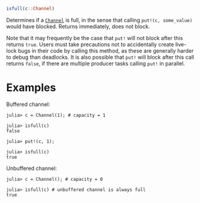 ```julia
isfull(c::Channel)
```

Determines if a [`Channel`](@ref) is full, in the sense that calling `put!(c, some_value)` would have blocked. Returns immediately, does not block.

Note that it may frequently be the case that `put!` will not block after this returns `true`. Users must take precautions not to accidentally create live-lock bugs in their code by calling this method, as these are generally harder to debug than deadlocks. It is also possible that `put!` will block after this call returns `false`, if there are multiple producer tasks calling `put!` in parallel.

# Examples

Buffered channel:

```jldoctest
julia> c = Channel(1); # capacity = 1

julia> isfull(c)
false

julia> put!(c, 1);

julia> isfull(c)
true
```

Unbuffered channel:

```jldoctest
julia> c = Channel(); # capacity = 0

julia> isfull(c) # unbuffered channel is always full
true
```
